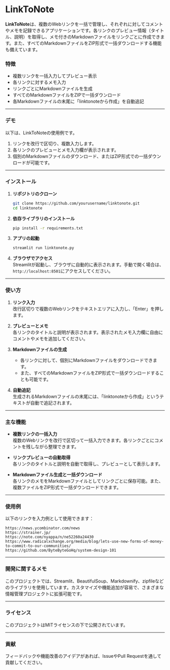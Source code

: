 
# LinkToNote

**LinkToNote**は、複数のWebリンクを一括で管理し、それぞれに対してコメントやメモを記録できるアプリケーションです。各リンクのプレビュー情報（タイトル、説明）を取得し、メモ付きのMarkdownファイルをリンクごとに作成できます。また、すべてのMarkdownファイルをZIP形式で一括ダウンロードする機能も備えています。

### 特徴

- 複数リンクを一括入力してプレビュー表示
- 各リンクに対するメモ入力
- リンクごとにMarkdownファイルを生成
- すべてのMarkdownファイルをZIPで一括ダウンロード
- 各Markdownファイルの末尾に「linktonoteから作成」を自動追記

---

### デモ

以下は、LinkToNoteの使用例です。

1. リンクを改行で区切り、複数入力します。
2. 各リンクのプレビューとメモ入力欄が表示されます。
3. 個別のMarkdownファイルのダウンロード、またはZIP形式での一括ダウンロードが可能です。

---

### インストール

1. **リポジトリのクローン**  
   ```bash
   git clone https://github.com/yourusername/linktonote.git
   cd linktonote
   ```

2. **依存ライブラリのインストール**  
   ```bash
   pip install -r requirements.txt
   ```

3. **アプリの起動**  
   ```bash
   streamlit run linktonote.py
   ```

4. **ブラウザでアクセス**  
   Streamlitが起動し、ブラウザに自動的に表示されます。手動で開く場合は、`http://localhost:8501`にアクセスしてください。

---

### 使い方

1. **リンク入力**  
   改行区切りで複数のWebリンクをテキストエリアに入力し、「Enter」を押します。

2. **プレビューとメモ**  
   各リンクのタイトルと説明が表示されます。表示されたメモ入力欄に自由にコメントやメモを追加してください。

3. **Markdownファイルの生成**  
   - 各リンクに対して、個別にMarkdownファイルをダウンロードできます。
   - また、すべてのMarkdownファイルをZIP形式で一括ダウンロードすることも可能です。

4. **自動追記**  
   生成されるMarkdownファイルの末尾には、「linktonoteから作成」というテキストが自動で追記されます。

---

### 主な機能

- **複数リンクの一括入力**  
   複数のWebリンクを改行で区切って一括入力できます。各リンクごとにコメントを残しながら整理できます。

- **リンクプレビューの自動取得**  
   各リンクのタイトルと説明を自動で取得し、プレビューとして表示します。

- **Markdownファイル生成と一括ダウンロード**  
   各リンクのメモをMarkdownファイルとしてリンクごとに保存可能。また、複数ファイルをZIP形式で一括ダウンロードできます。

---

### 使用例

以下のリンクを入力例として使用できます：

```plaintext
https://news.ycombinator.com/news
https://strainer.jp/
https://note.com/nyappa/n/ne52260a24430
https://www.radicalxchange.org/media/blog/lets-use-new-forms-of-money-to-commit-to-our-communities/
https://github.com/ByteByteGoHq/system-design-101
```

---

### 開発に関するメモ

このプロジェクトでは、Streamlit、BeautifulSoup、Markdownify、zipfileなどのライブラリを使用しています。カスタマイズや機能追加が容易で、さまざまな情報管理プロジェクトに拡張可能です。

---

### ライセンス

このプロジェクトはMITライセンスの下で公開されています。

---

### 貢献

フィードバックや機能改善のアイデアがあれば、IssueやPull Requestを通して貢献してください。
